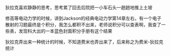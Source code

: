 狄拉克喜欢静静的思考，思考累了回去后院把一小车石头一趟趟地推上土坡

修高等电动力学的时候，讲到Jackson的经典电动力学第14章左右，有一个电子散射的习题最终是个积分，我怎么都积不出来，老师说积分可以查表啊，我查了一些表，发现科大出的一本蓝色封面积分手册有这个结果

狄拉克弄出来一种统计的时候，不知道费米也弄出来了，后来称之为费米-狄拉克统计
